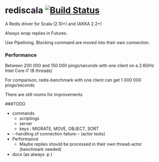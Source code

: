 rediscala [![Build Status](https://travis-ci.org/etaty/rediscala.png)](https://travis-ci.org/etaty/rediscala)
=========

A Redis driver for Scala (2.10+) and (AKKA 2.2+)

Always wrap replies in Futures.

Use Pipelining. Blocking command are moved into their own connection.

### Performance

Between 200 000 and 150 000 pings/seconds with one client on a 2.6GHz Intel Core i7 (8 threads)

For comparison, redis-benchmark with one client can get 1 000 000 pings/seconds

There are still rooms for improvements

###TODO
* commands
  * scriptings
  * server
  * keys : MIGRATE, MOVE, OBJECT, SORT
* --handling of connection failure-- (actor tests)
* Performance
  * Maybe replies should be processed in their own thread-actor (benchmark needed)
* docs (as always :p )
